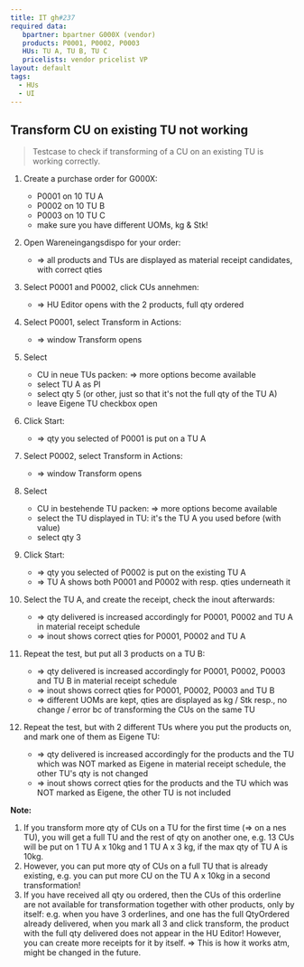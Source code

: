 ```yaml
---
title: IT gh#237
required data:
   bpartner: bpartner G000X (vendor)
   products: P0001, P0002, P0003
   HUs: TU A, TU B, TU C
   pricelists: vendor pricelist VP   
layout: default
tags:
  - HUs
  - UI
---
```

## Transform CU on existing TU not working 

> Testcase to check if transforming of a CU on an existing TU is working correctly.


1. Create a purchase order for G000X:
	* P0001 on 10 TU A
	* P0002 on 10 TU B
	* P0003 on 10 TU C
	* make sure you have different UOMs, kg & Stk!
	
1. Open Wareneingangsdispo for your order:
	* => all products and TUs are displayed as material receipt candidates, with correct qties
	
1. Select P0001 and P0002, click CUs annehmen:
	* => HU Editor opens with the 2 products, full qty ordered
	
1. Select P0001, select Transform in Actions:
	* => window Transform opens
	
1. Select
	* CU in neue TUs packen: => more options become available
	* select TU A as PI
	* select qty 5 (or other, just so that it's not the full qty of the TU A)
	* leave Eigene TU checkbox open

1. Click Start:
	* => qty you selected of P0001 is put on a TU A
	
1. Select P0002, select Transform in Actions:
	* => window Transform opens
	
1. Select
	* CU in bestehende TU packen: => more options become available
	* select the TU displayed in TU: it's the TU A you used before (with value)
	* select qty 3
	
1. Click Start:
	* => qty you selected of P0002 is put on the existing TU A
	* => TU A shows both P0001 and P0002 with resp. qties underneath it
	
1. Select the TU A, and create the receipt, check the inout afterwards:
	* => qty delivered is increased accordingly for P0001, P0002 and TU A in material receipt schedule
	* => inout shows correct qties for P0001, P0002 and TU A
	
1. Repeat the test, but put all 3 products on a TU B:
	* => qty delivered is increased accordingly for P0001, P0002, P0003 and TU B in material receipt schedule
	* => inout shows correct qties for P0001, P0002, P0003 and TU B
	* => different UOMs are kept, qties are displayed as kg / Stk resp., no change / error bc of transforming the CUs on the same TU
	
1. Repeat the test, but with 2 different TUs where you put the products on, and mark one of them as Eigene TU:
	* => qty delivered is increased accordingly for the products and the TU which was NOT marked as Eigene in material receipt schedule, the other TU's qty is not changed
	* => inout shows correct qties for the products and the TU which was NOT marked as Eigene, the other TU is not included
	
	
**Note:**
1. If you transform more qty of CUs on a TU for the first time (=> on a nes TU), you will get a full TU and the rest of qty on another one, e.g. 13 CUs will be put on 1 TU A x 10kg and 1 TU A x 3 kg, if the max qty of TU A is 10kg.
1. However, you can put more qty of CUs on a full TU that is already existing, e.g. you can put more CU on the TU A x 10kg in a second transformation!
1. If you have received all qty ou ordered, then the CUs of this orderline are not available for transformation together with other products, only by itself: e.g. when you have 3 orderlines, and one has the full QtyOrdered already delivered,
when you mark all 3 and click transform, the product with the full qty delivered does not appear in the HU Editor! However, you can create more receipts for it by itself.
=> This is how it works atm, might be changed in the future.
